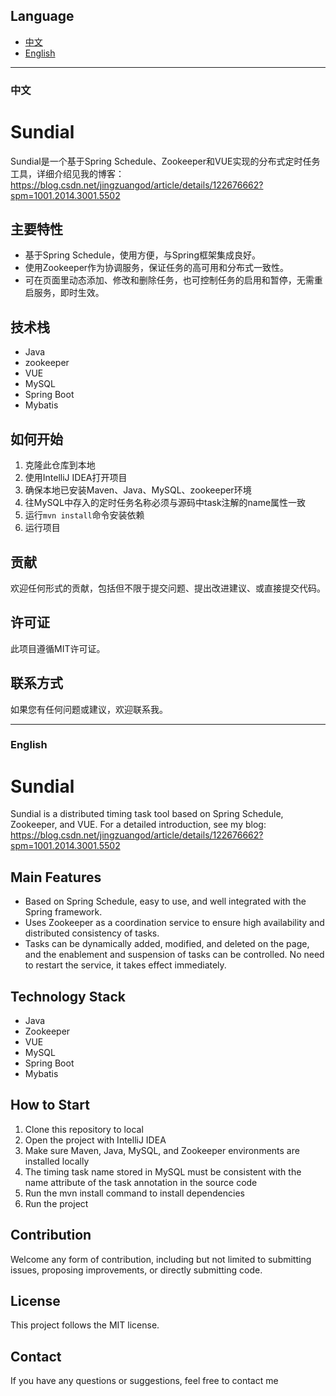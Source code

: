## Language

- [中文](#中文)
- [English](#english)

---
### 中文
# Sundial

Sundial是一个基于Spring Schedule、Zookeeper和VUE实现的分布式定时任务工具，详细介绍见我的博客：https://blog.csdn.net/jingzuangod/article/details/122676662?spm=1001.2014.3001.5502

## 主要特性

- 基于Spring Schedule，使用方便，与Spring框架集成良好。
- 使用Zookeeper作为协调服务，保证任务的高可用和分布式一致性。
- 可在页面里动态添加、修改和删除任务，也可控制任务的启用和暂停，无需重启服务，即时生效。

## 技术栈

- Java
- zookeeper
- VUE
- MySQL
- Spring Boot
- Mybatis

## 如何开始

1. 克隆此仓库到本地
2. 使用IntelliJ IDEA打开项目
3. 确保本地已安装Maven、Java、MySQL、zookeeper环境
4. 往MySQL中存入的定时任务名称必须与源码中task注解的name属性一致
5. 运行`mvn install`命令安装依赖
6. 运行项目

## 贡献

欢迎任何形式的贡献，包括但不限于提交问题、提出改进建议、或直接提交代码。

## 许可证

此项目遵循MIT许可证。

## 联系方式

如果您有任何问题或建议，欢迎联系我。

---
### English
# Sundial
Sundial is a distributed timing task tool based on Spring Schedule, Zookeeper, and VUE. For a detailed introduction, see my blog: https://blog.csdn.net/jingzuangod/article/details/122676662?spm=1001.2014.3001.5502  
## Main Features
- Based on Spring Schedule, easy to use, and well integrated with the Spring framework.
- Uses Zookeeper as a coordination service to ensure high availability and distributed consistency of tasks.
- Tasks can be dynamically added, modified, and deleted on the page, and the enablement and suspension of tasks can be controlled. No need to restart the service, it takes effect immediately.
## Technology Stack
- Java
- Zookeeper
- VUE
- MySQL
- Spring Boot
- Mybatis
## How to Start
1. Clone this repository to local
2. Open the project with IntelliJ IDEA
3. Make sure Maven, Java, MySQL, and Zookeeper environments are installed locally
4. The timing task name stored in MySQL must be consistent with the name attribute of the task annotation in the source code
5. Run the mvn install command to install dependencies
6. Run the project
## Contribution
Welcome any form of contribution, including but not limited to submitting issues, proposing improvements, or directly submitting code.  
## License
This project follows the MIT license.  
## Contact
If you have any questions or suggestions, feel free to contact me
